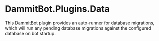 ﻿# DammitBot.Plugins.Data

This [DammitBot](../DammitBot.Core/README.md) plugin provides an auto-runner for database migrations,
which will run any pending database migrations against the configured database on bot startup.